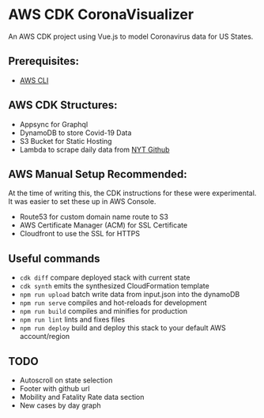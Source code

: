 # AWS CDK CoronaVisualizer

An AWS CDK project using Vue.js to model Coronavirus data for US States.

## Prerequisites:
- [AWS CLI](https://docs.aws.amazon.com/cli/latest/userguide/cli-chap-install.html)


## AWS CDK Structures:
- Appsync for Graphql
- DynamoDB to store Covid-19 Data
- S3 Bucket for Static Hosting
- Lambda to scrape daily data from [NYT Github](https://github.com/nytimes/covid-19-data)


## AWS Manual Setup Recommended:

At the time of writing this, the CDK instructions for these were experimental.
It was easier to set these up in AWS Console. 

- Route53 for custom domain name route to S3
- AWS Certificate Manager (ACM) for SSL Certificate
- Cloudfront to use the SSL for HTTPS


## Useful commands

 * `cdk diff`             compare deployed stack with current state
 * `cdk synth`            emits the synthesized CloudFormation template
 * `npm run upload`       batch write data from input.json into the dynamoDB
 * `npm run serve`        compiles and hot-reloads for development
 * `npm run build`        compiles and minifies for production
 * `npm run lint`         lints and fixes files
 * `npm run deploy`       build and deploy this stack to your default AWS account/region
 
 ## TODO
 - Autoscroll on state selection
 - Footer with github url
 - Mobility and Fatality Rate data section
 - New cases by day graph
